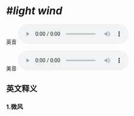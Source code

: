 # ***\#light wind*** 
英音
<audio src="./media/light wind1_AAC.aac" controls="controls"></audio>

美音
<audio src="./media/light wind2_AAC.aac" controls="controls"></audio>



  

英文释义
---
### 1.**微风**  


